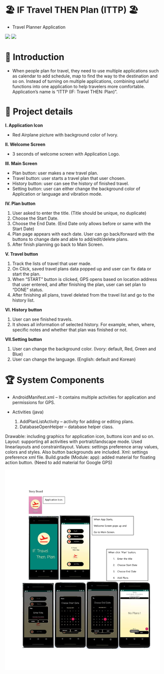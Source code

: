 # 🏖 IF Travel THEN Plan (ITTP) 🏖

- Travel Planner Application

<div>
  <picture>
    <img src="https://img.shields.io/badge/Java-ED8B00?style=flat&logo=openjdk&logoColor=white"/>
  </picture>
  
  <picture>
    <img src="https://img.shields.io/badge/Android Studio-3DDC84?style=flat&logo=Android Studio&logoColor=white"/>
  </picture>
</div>

# 🚀 Introduction

- When people plan for travel, they need to use multiple applications such as calendar
to add schedule, map to find the way to the destination and so on. Instead of turning
on multiple applications, combining useful functions into one application to help
travelers more comfortable. Application’s name is “ITTP (IF: Travel THEN: Plan)”.

# 📖 Project details

**I. Application Icon**
  - Red Airplane picture with background color of Ivory.

**II. Welcome Screen**
  - 3 seconds of welcome screen with Application Logo.

**III. Main Screen**
  - Plan button: user makes a new travel plan.
  - Travel button: user starts a travel plan that user chosen.
  - History button: user can see the history of finished travel.
  - Setting button: user can either change the background color of Application or language and vibration mode.

**IV. Plan button**
  1. User asked to enter the title. (Title should be unique, no duplicate)
  2. Choose the Start Date.
  3. Choose the End Date. (End Date only allows before or same with the
  Start Date)
  4. Plan page appears with each date. User can go back/forward with the
  buttons to change date and able to add/edit/delete plans.
  5. After finish planning go back to Main Screen.
  
**V. Travel button**
  1. Track the lists of travel that user made.
  2. On Click, saved travel plans data popped up and user can fix data or
  start the plan.
  3. When “START” button is clicked, GPS opens based on location address
  that user entered, and after finishing the plan, user can set plan to
  “DONE” status.
  4. After finishing all plans, travel deleted from the travel list and go to the
  history list.
  
**VI. History button**
  1. User can see finished travels.
  2. It shows all information of selected history. For example, when, where,
  specific notes and whether that plan was finished or not.
  
**VII.Setting button**
  1. User can change the background color. (Ivory: default, Red, Green and
  Blue)
  2. User can change the language. (English: default and Korean)

# 🏆 System Components
  - AndroidManifest.xml
    – It contains multiple activities for application and permissions for GPS.

  - Activities (java)
    1. AddPlanListActivity – activity for adding or editing plans.
    2. DatabaseOpenHelper – database helper class.


Drawable: including graphics for application icon, buttons icon and so on.
Layout: supporting all activities with portrait/landscape mode. Used linearlayouts
and constraintlayout.
Values: settings preference array values, colors and styles. Also button backgrounds
are included.
Xml: settings preference xml file.
Build.gradle (Module: app): added material for floating action button.
 (Need to add material for Google GPS)
















<img src="image1.jpg"/>


